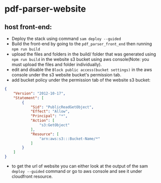 # pdf-parser-website

## host front-end:

- Deploy the stack using command `sam deploy --guided`
- Build the front-end by going to the `pdf_parser_front_end` then running `npm run build`
- upload the files and folders in the build/ folder that was generated using `npm run build` in the website s3 bucket using aws console(Note: you must upload the files and folder individually).
- edit and disable the `Block public access(bucket settings)` in the aws console under the s3 website bucket's permission tab.
- add bucket policy under the permission tab of the website s3 bucket:
```json
{
    "Version": "2012-10-17",
    "Statement": [
        {
            "Sid": "PublicReadGetObject",
            "Effect": "Allow",
            "Principal": "*",
            "Action": [
                "s3:GetObject"
            ],
            "Resource": [
                "arn:aws:s3:::Bucket-Name/*"
            ]
        }
    ]
}
```
- to get the url of website you can either look at the output of the sam `deploy --guided` command or go to aws console and see it under cloudfront resource.